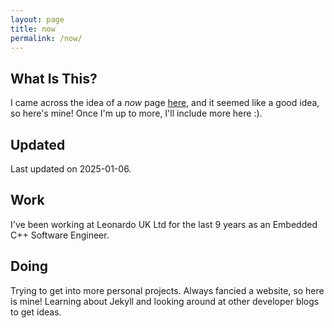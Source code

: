 ```yaml
---
layout: page
title: now
permalink: /now/
---
```


## What Is This?

I came across the idea of a _now_ page [here](https://nownownow.com/about), and it seemed like a good idea, so here's mine! Once I'm up to more, I'll include more here :).

## Updated

Last updated on 2025-01-06.

## Work

I've been working at Leonardo UK Ltd for the last 9 years as an Embedded C++ Software Engineer.

## Doing

Trying to get into more personal projects. Always fancied a website, so here is mine! Learning about Jekyll and looking around at other developer blogs to get ideas.
